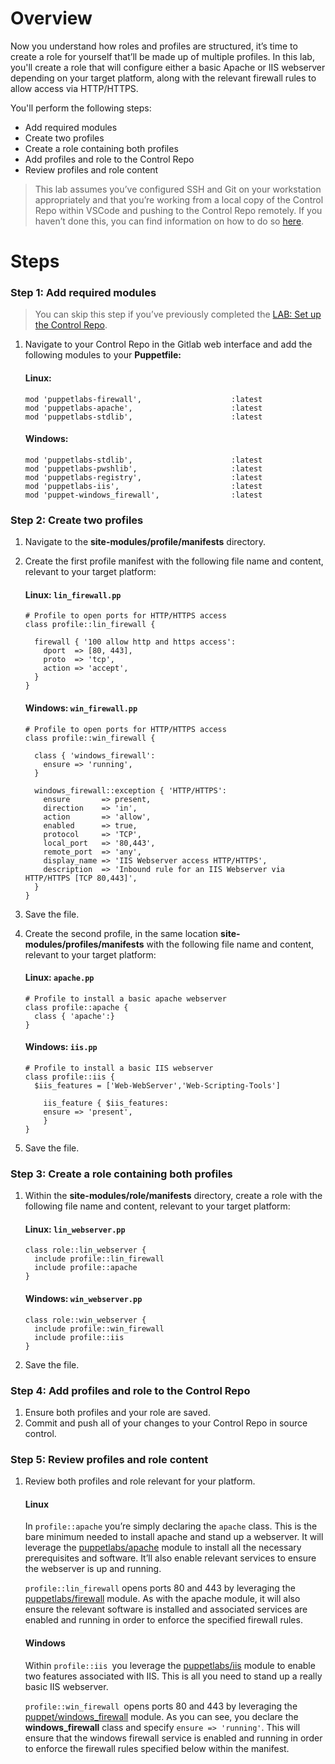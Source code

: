 # Overview

Now you understand how roles and profiles are structured, it’s time to create a role for yourself that’ll be made up of multiple profiles. In this lab, you'll create a role that will configure either a basic Apache or IIS webserver depending on your target platform, along with the relevant firewall rules to allow access via HTTP/HTTPS.

You'll perform the following steps:

* Add required modules 
* Create two profiles
* Create a role containing both profiles
* Add profiles and role to the Control Repo
* Review profiles and role content

> This lab assumes you’ve configured SSH and Git on your workstation appropriately and that you’re working from a local copy of the Control Repo within VSCode and pushing to the Control Repo remotely. If you haven’t done this, you can find information on how to do so <a href="https://puppet-enterprise-guide.com/theory/workstation-setup.html" target="_blank">here</a>.

# Steps

### Step 1: Add required modules

> You can skip this step if you’ve previously completed the <a href="https://puppet-enterprise-guide.com/labs/lab-set-up-the-control-repo.html" target="_blank">LAB: Set up the Control Repo</a>. 

1. Navigate to your Control Repo in the Gitlab web interface and add the following modules to your **Puppetfile:**

    #### Linux:

    ```puppet
    mod 'puppetlabs-firewall',                    :latest
    mod 'puppetlabs-apache',                      :latest
    mod 'puppetlabs-stdlib',                      :latest
    ```

    #### Windows:

    ```puppet
    mod 'puppetlabs-stdlib',                      :latest
    mod 'puppetlabs-pwshlib',                     :latest
    mod 'puppetlabs-registry',                    :latest
    mod 'puppetlabs-iis',                         :latest
    mod 'puppet-windows_firewall',                :latest
    ```


### Step 2: Create two profiles

1. Navigate to the **site-modules/profile/manifests** directory.
2. Create the first profile manifest with the following file name and content, relevant to your target platform:

    #### Linux: `lin_firewall.pp`

    ```puppet
    # Profile to open ports for HTTP/HTTPS access
    class profile::lin_firewall {

      firewall { '100 allow http and https access':
        dport  => [80, 443],
        proto  => 'tcp',
        action => 'accept',
      } 
    }
    ```

    #### Windows: `win_firewall.pp`

    ```puppet
    # Profile to open ports for HTTP/HTTPS access
    class profile::win_firewall {

      class { 'windows_firewall':
        ensure => 'running',
      }

      windows_firewall::exception { 'HTTP/HTTPS':
        ensure       => present,
        direction    => 'in',
        action       => 'allow',
        enabled      => true,
        protocol     => 'TCP',
        local_port   => '80,443',
        remote_port  => 'any',
        display_name => 'IIS Webserver access HTTP/HTTPS',
        description  => 'Inbound rule for an IIS Webserver via HTTP/HTTPS [TCP 80,443]',
      }
    }
    ```



3. Save the file.
4. Create the second profile, in the same location **site-modules/profiles/manifests** with the following file name and content, relevant to your target platform:

    #### Linux: `apache.pp`

    ```puppet
    # Profile to install a basic apache webserver
    class profile::apache {
  	  class { 'apache':}
    }
    ```

    #### Windows: `iis.pp`

    ```puppet
    # Profile to install a basic IIS webserver
    class profile::iis {
      $iis_features = ['Web-WebServer','Web-Scripting-Tools']

 	    iis_feature { $iis_features:
   	    ensure => 'present',
 	    }
    }
    ```

5. Save the file.

### Step 3: Create a role containing both profiles

1. Within the **site-modules/role/manifests** directory, create a role with the following file name and content, relevant to your target platform:

    #### Linux: `lin_webserver.pp`

    ```puppet
    class role::lin_webserver {
      include profile::lin_firewall
      include profile::apache
    }
    ```

    #### Windows: `win_webserver.pp`

    ```puppet
    class role::win_webserver {
      include profile::win_firewall
      include profile::iis
    }
    ```

2. Save the file.

### Step 4: Add profiles and role to the Control Repo

1. Ensure both profiles and your role are saved.
2. Commit and push all of your changes to your Control Repo in source control.

### Step 5: Review profiles and role content

1. Review both profiles and role relevant for your platform.

    #### Linux

    In `profile::apache` you’re simply declaring the `apache` class. This is the bare minimum needed to install apache and stand up a webserver. It will leverage the <a href="https://forge.puppet.com/modules/puppetlabs/apache" target="_blank">puppetlabs/apache</a> module to install all the necessary prerequisites and software. It’ll also enable relevant services to ensure the webserver is up and running. 

    `profile::lin_firewall` opens ports 80 and 443 by leveraging the <a href="https://forge.puppet.com/modules/puppetlabs/firewall" target="_blank">puppetlabs/firewall</a> module. As with the apache module, it will also ensure the relevant software is installed and associated services are enabled and running in order to enforce the specified firewall rules.

    #### Windows

    Within `profile::iis `you leverage the <a href="https://forge.puppet.com/modules/puppetlabs/iis" target="_blank">puppetlabs/iis</a> module to enable two features associated with IIS. This is all you need to stand up a really basic IIS webserver. 

    `profile::win_firewall `opens ports 80 and 443 by leveraging the <a href="https://forge.puppet.com/modules/puppet/windows_firewall" target="_blank">puppet/windows_firewall</a> module. As you can see, you declare the **windows_firewall** class and specify `ensure => 'running'`. This will ensure that the windows firewall service is enabled and running in order to enforce the firewall rules specified below within the manifest.